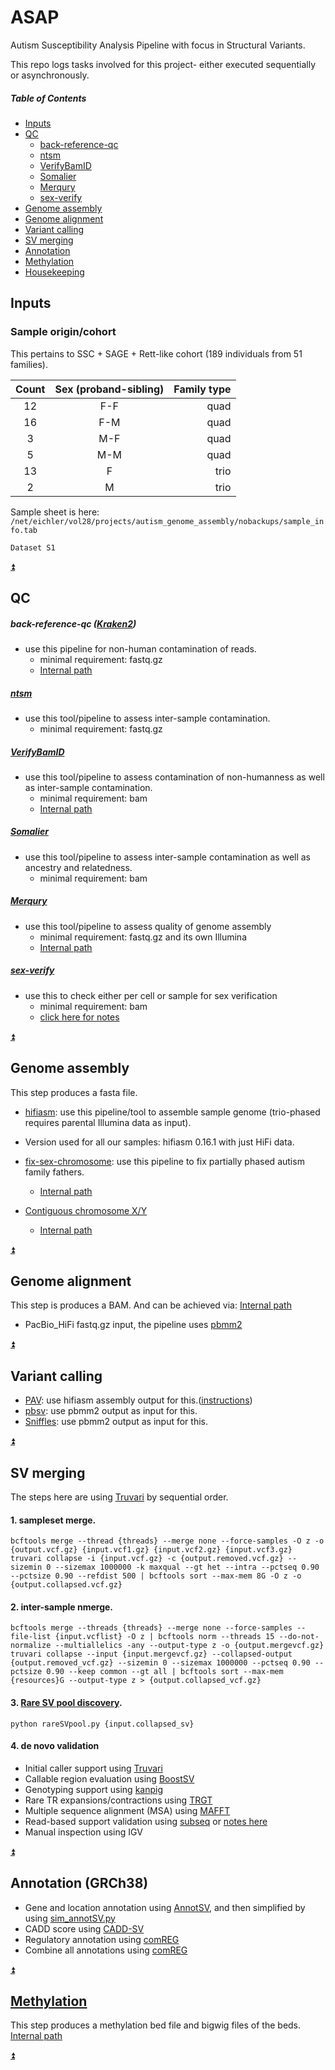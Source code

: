 # ASAP
Autism Susceptibility Analysis Pipeline with focus in Structural Variants.

This repo logs tasks involved for this project- either executed sequentially or asynchronously.  

##### Table of Contents
* [Inputs](#inputs)
* [QC](#qc)
  * [back-reference-qc](#back-reference-qc)
  * [ntsm](#ntsm)
  * [VerifyBamID](#VerifyBamID)
  * [Somalier](#Somalier)
  * [Merqury](#Merqury)
  * [sex-verify](#sex-verify)
* [Genome assembly](#Genome-assembly)
* [Genome alignment](#Genome-alignment)
* [Variant calling](#variant-calling)
* [SV merging](#SV-merging)
* [Annotation](#Annotattion)
* [Methylation](#methylation)
* [Housekeeping](HOUSEKEEPING.md)

## Inputs
### Sample origin/cohort
This pertains to SSC + SAGE + Rett-like cohort (189 individuals from 51 families).

| Count | Sex (proband-sibling) | Family type |
|:-----:|:---------------------:|------------:|
|  12   |          F-F          |        quad |
|  16   |          F-M          |        quad |
|   3   |          M-F          |        quad |
|   5   |          M-M          |        quad |
|  13   |           F           |        trio |
|   2   |           M           |        trio |

Sample sheet is here: `/net/eichler/vol28/projects/autism_genome_assembly/nobackups/sample_info.tab`

`Dataset S1`

[:arrow_double_up:](#table-of-contents)
## QC
##### back-reference-qc ([Kraken2](https://github.com/DerrickWood/kraken2))
* use this pipeline for non-human contamination of reads.
  * minimal requirement: fastq.gz
  * [Internal path](https://eichlerlab.gs.washington.edu/help/wiki/doku.php?id=users:lettucerap:back_reference_qc)

##### [ntsm](https://github.com/JustinChu/ntsm)
* use this tool/pipeline to assess inter-sample contamination.
    * minimal requirement: fastq.gz

##### [VerifyBamID](https://github.com/Griffan/VerifyBamID)
* use this tool/pipeline to assess contamination of non-humanness as well as inter-sample contamination.
    * minimal requirement: bam
    * [Internal path](https://eichlerlab.gs.washington.edu/help/wiki/doku.php?id=users:nidhi12k:vbi)

##### [Somalier](https://github.com/brentp/somalier)
* use this tool/pipeline to assess inter-sample contamination as well as ancestry and relatedness.
    * minimal requirement: bam

##### [Merqury](https://github.com/marbl/merqury)
* use this tool/pipeline to assess quality of genome assembly
    * minimal requirement: fastq.gz and its own Illumina
    * [Internal path](https://eichlerlab.gs.washington.edu/help/wiki/doku.php?id=users:merqury)

##### [sex-verify](pipeline_scripts/sex-veriy)
* use this to check either per cell or sample for sex verification
    * minimal requirement: bam
    * [click here for notes](notes/sex-verify.md)

[:arrow_double_up:](#table-of-contents)
## Genome assembly
This step produces a fasta file.
* [hifiasm](https://github.com/chhylp123/hifiasm): use this pipeline/tool to assemble sample genome (trio-phased requires parental Illumina data as input).

* Version used for all our samples: hifiasm 0.16.1 with just HiFi data.

* [fix-sex-chromosome](pipeline_scripts/fix-sex-chr): use this pipeline to fix partially phased autism family fathers.
  * [Internal path](https://eichlerlab.gs.washington.edu/help/wiki/doku.php?id=users:lettucerap:sex_chromosome_grouping)

* [Contiguous chromosome X/Y](https://github.com/projectoriented/contiguous-X)
  * [Internal path](https://eichlerlab.gs.washington.edu/help/wiki/doku.php?id=users:lettucerap:contiguous-x)


[:arrow_double_up:](#table-of-contents)
## Genome alignment
This step is produces a BAM. And can be achieved via: [Internal path](https://eichlerlab.gs.washington.edu/help/wiki/doku.php?id=users:wharvey:align_all) 
* PacBio_HiFi fastq.gz input, the pipeline uses [pbmm2](https://github.com/PacificBiosciences/pbmm2)


[:arrow_double_up:](#table-of-contents)

## Variant calling
* [PAV](https://github.com/EichlerLab/pav): use hifiasm assembly output for this.([instructions](notes/pav.md))
* [pbsv](https://github.com/PacificBiosciences/pbsv): use pbmm2 output as input for this.
* [Sniffles](https://github.com/fritzsedlazeck/Sniffles): use pbmm2 output as input for this.


[:arrow_double_up:](#table-of-contents)

## SV merging
The steps here are using [Truvari](https://github.com/ACEnglish/truvari) by sequential order.

#### 1. sampleset merge.

```shell
bcftools merge --thread {threads} --merge none --force-samples -O z -o {output.vcf.gz} {input.vcf1.gz} {input.vcf2.gz} {input.vcf3.gz}
truvari collapse -i {input.vcf.gz} -c {output.removed.vcf.gz} --sizemin 0 --sizemax 1000000 -k maxqual --gt het --intra --pctseq 0.90 --pctsize 0.90 --refdist 500 | bcftools sort --max-mem 8G -O z -o {output.collapsed.vcf.gz}
```

#### 2. inter-sample nmerge.
```shell
bcftools merge --threads {threads} --merge none --force-samples --file-list {input.vcflist} -O z | bcftools norm --threads 15 --do-not-normalize --multiallelics -any --output-type z -o {output.mergevcf.gz}
truvari collapse --input {input.mergevcf.gz} --collapsed-output {output.removed_vcf.gz} --sizemin 0 --sizemax 1000000 --pctseq 0.90 --pctsize 0.90 --keep common --gt all | bcftools sort --max-mem {resources}G --output-type z > {output.collapsed_vcf.gz}
```

#### 3. [Rare SV pool discovery](pipeline_scripts/rareSVpool).
```shell
python rareSVpool.py {input.collapsed_sv}
```
#### 4. de novo validation
* Initial caller support using [Truvari](https://github.com/ACEnglish/truvari)
* Callable region evaluation using [BoostSV](https://github.com/jiadong324/BoostSV)
* Genotyping support using [kanpig](https://github.com/ACEnglish/kanpig)
* Rare TR expansions/contractions using [TRGT](https://github.com/PacificBiosciences/trgt)
* Multiple sequence alignment (MSA) using [MAFFT](https://github.com/GSLBiotech/mafft)
* Read-based support validation using [subseq](https://github.com/EichlerLab/subseq) or [notes here](notes/denovo_correction.md)
* Manual inspection using IGV

[:arrow_double_up:](#table-of-contents)


## Annotation (GRCh38)
* Gene and location annotation using [AnnotSV](https://github.com/lgmgeo/AnnotSV), and then simplified by using [sim_annotSV.py](pipeline_scripts/comREG/sim_annotSV.py)
* CADD score using [CADD-SV](https://github.com/kircherlab/CADD-SV)
* Regulatory annotation using [comREG](pipeline_scripts/comREG/regulation.snakefile)
* Combine all annotations using [comREG](pipeline_scripts/comREG/combine_anno.py)

[:arrow_double_up:](#table-of-contents)

## [Methylation](https://github.com/projectoriented/continuous-methylation)
This step produces a methylation bed file and bigwig files of the beds. [Internal path](https://eichlerlab.gs.washington.edu/help/wiki/doku.php?id=users:lettucerap:methylation)


[:arrow_double_up:](#table-of-contents)


